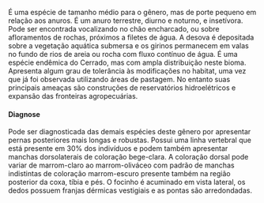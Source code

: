 ﻿É uma espécie de tamanho médio para o gênero, mas de porte pequeno em relação aos anuros. É um anuro terrestre, diurno e noturno, e insetívora. Pode ser encontrada vocalizando no chão encharcado, ou sobre afloramentos de rochas, próximos a filetes de água. A desova é depositada sobre a vegetação aquática submersa e os girinos permanecem em valas no fundo de rios de areia ou rocha com fluxo contínuo de água.
É uma espécie <glossario>endêmica</glossario> do Cerrado, mas com ampla distribuição neste bioma. Apresenta algum grau de tolerância às modificações no habitat, uma vez que já foi observada utilizando áreas de pastagem. No entanto suas principais ameaças são construções de reservatórios hidroelétricos e expansão das fronteiras agropecuárias.


#### Diagnose
Pode ser diagnosticada das demais espécies deste gênero por apresentar pernas posteriores mais longas e robustas. Possui uma linha vertebral que está presente em 30% dos indivíduos e podem também apresentar manchas dorsolaterais de coloração bege-clara. A coloração dorsal pode variar de marrom-claro ao marrom-oliváceo com padrão de manchas indistintas de coloração marrom-escuro presente também na região posterior da coxa, tíbia e pés. O focinho é acuminado em vista lateral, os dedos possuem franjas dérmicas vestigiais e as pontas são arredondadas.